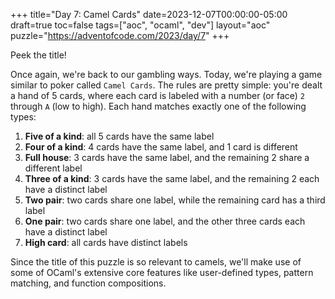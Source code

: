 +++
title="Day 7: Camel Cards"
date=2023-12-07T00:00:00-05:00
draft=true
toc=false
tags=["aoc", "ocaml", "dev"]
layout="aoc"
puzzle="https://adventofcode.com/2023/day/7"
+++

Peek the title! 

Once again, we're back to our gambling ways.  Today, we're playing a game similar to poker called `Camel Cards`.  The rules are pretty simple: you're dealt a hand of 5 cards, where each card is labeled with a number (or face) `2` through `A` (low to high).  Each hand matches exactly one of the following types:

1. **Five of a kind**: all 5 cards have the same label
2. **Four of a kind**: 4 cards have the same label, and 1 card is different
3. **Full house**: 3 cards have the same label, and the remaining 2 share a different label
4. **Three of a kind**: 3 cards have the same label, and the remaining 2 each have a distinct label
4. **Two pair**: two cards share one label, while the remaining card has a third label
5. **One pair**: two cards share one label, and the other three cards each have a distinct label
6. **High card**: all cards have distinct labels

Since the title of this puzzle is so relevant to camels, we'll make use of some of OCaml's extensive core features like user-defined types, pattern matching, and function compositions.
<!-- 
Start by explaining the user defined types, inherent ordering of the types, etc.

Then explain how we can (without recursion) break down the result of each hand using a few if statements and clever ordering. -->